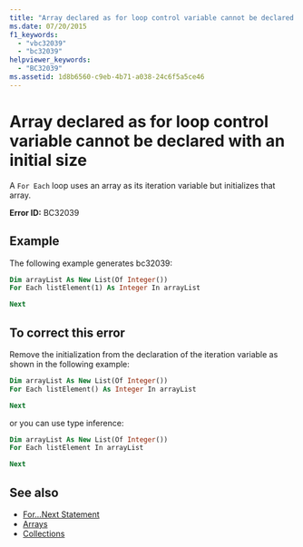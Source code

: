 ```yaml
---
title: "Array declared as for loop control variable cannot be declared with an initial size"
ms.date: 07/20/2015
f1_keywords:
  - "vbc32039"
  - "bc32039"
helpviewer_keywords:
  - "BC32039"
ms.assetid: 1d8b6560-c9eb-4b71-a038-24c6f5a5ce46
---
```

# Array declared as for loop control variable cannot be declared with an initial size

A `For Each` loop uses an array as its iteration variable but initializes that array.

**Error ID:** BC32039

## Example

The following example generates bc32039:

```vb  
Dim arrayList As New List(Of Integer())
For Each listElement(1) As Integer In arrayList

Next
```  

## To correct this error  

Remove the initialization from the declaration of the iteration variable as shown in the following example:

```vb
Dim arrayList As New List(Of Integer())
For Each listElement() As Integer In arrayList

Next
```

or you can use type inference:

```vb
Dim arrayList As New List(Of Integer())
For Each listElement In arrayList

Next
```

## See also

- [For...Next Statement](../statements/for-next-statement.md)
- [Arrays](../../programming-guide/language-features/arrays/index.md)
- [Collections](../../../standard/collections/index.md)

